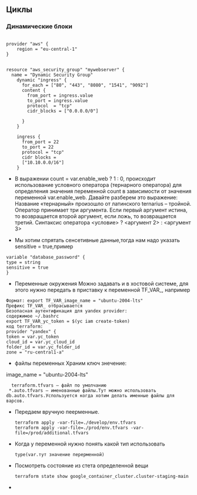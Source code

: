 ## Циклы
 ### Динамические блоки
```
   
provider "aws" {
    region = "eu-central-1"
}


resource "aws_security_group" "mywebserver" {
  name = "Dynamic Security Group"
    dynamic "ingress" {
      for_each = ["80", "443", "8080", "1541", "9092"]
      content {
        from_port = ingress.value
        to_port = ingress.value
        protocol  = "tcp"
        cidr_blocks = ["0.0.0.0/0"]

      }
    }
 
    ingress {
      from_port = 22
      to_port = 22
      protocol = "tcp"
      cidr blocks =
      ["10.10.0.0/16"]
    }
```


- В выражении count = var.enable_web ? 1 : 0, происходит использование условного оператора (тернарного оператора) для определения значения переменной count в зависимости от значения переменной var.enable_web. Давайте разберем это выражение:
  Название «тернарный» произошло от латинского ternarius – тройной. Оператор принимает три аргумента. Если первый аргумент истина, то возвращается второй аргумент, если ложь, то возвращается третий.
  Синтаксис оператора
  <условие> ? <аргумент 2> : <аргумент 3>


- Мы хотим спрятать сенсетивные данные,тогда нам надо указать sensitive = true,пример
```
variable "database_password" {
type = string
sensitive = true
}
```
- Переменные окружения Можно задавать и в хостовой системе, для этого нужно передать в приставку к переменной TF_VAR_, например
```
Формат: export TF_VAR_image_name = "ubuntu-2004-lts"
Префикс TF_VAR_ отбрасывается
Безопасная аутентификация для yandex provider:
содержимое ~/.bashrc
export TF_VAR_yc_token = $(yc iam create-token)
код terraform:
provider "yandex" {
token = var.yc_token
cloud_id = var.yc_cloud_id
folder_id = var.yc_folder_id
zone = "ru-central1-a"
```
- файлы переменных
Храним ключ знечение:

image_name = "ubuntu-2004-lts"
```
  terraform.tfvars — файл по умолчанию   
 *.auto.tfvars — именованные файлы.Тут можно использовать db.auto.tfvars.Успользуется когда хотим делать именные файлы для варсов.   
```
- Передаем вручную пеерменные.
  ```
  terraform apply -var-file=./develop/env.tfvars
  terraform apply -var-file=./prod/env.tfvars -var-file=/prod/additional.tfvars
  ```
- Когда у переменной нужно понять какой тип использовать
  ```
  type(var.тут значение перерменной)
  ```
- Посмотреть состояние из стета определенной вещи
  ```
  terraform state show google_container_cluster.cluster-staging-main
  ```
- 
